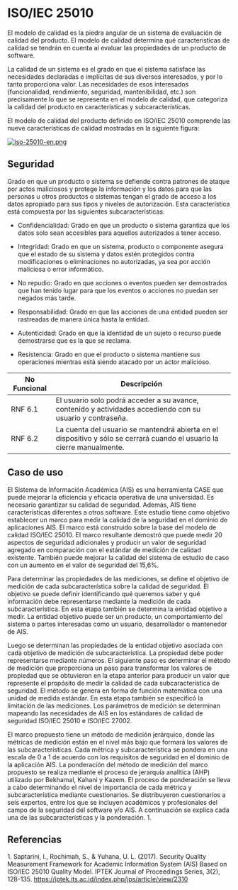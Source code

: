 # ISO/IEC 25010
El modelo de calidad es la piedra angular de un sistema de evaluación de calidad del producto. El modelo de calidad determina qué características de calidad se tendrán en cuenta al evaluar las propiedades de un producto de software.

La calidad de un sistema es el grado en que el sistema satisface las necesidades declaradas e implícitas de sus diversos interesados, y por lo tanto proporciona valor. Las necesidades de esos interesados (funcionalidad, rendimiento, seguridad, mantenibilidad, etc.) son precisamente lo que se representa en el modelo de calidad, que categoriza la calidad del producto en características y subcaracterísticas.

El modelo de calidad del producto definido en ISO/IEC 25010 comprende las nueve características de calidad mostradas en la siguiente figura:

[![iso-25010-en.png](https://i.postimg.cc/Gm2SNTXz/iso-25010-en.png)](https://postimg.cc/56h3QydF)

## Seguridad
Grado en que un producto o sistema se defiende contra patrones de ataque por actos maliciosos y protege la información y los datos para que las personas u otros productos o sistemas tengan el grado de acceso a los datos apropiado para sus tipos y niveles de autorización. Esta característica está compuesta por las siguientes subcaracterísticas:

- Confidencialidad: Grado en que un producto o sistema garantiza que los datos solo sean accesibles para aquellos autorizados a tener acceso.

- Integridad: Grado en que un sistema, producto o componente asegura que el estado de su sistema y datos estén protegidos contra modificaciones o eliminaciones no autorizadas, ya sea por acción maliciosa o error informático.

- No repudio: Grado en que acciones o eventos pueden ser demostrados que han tenido lugar para que los eventos o acciones no puedan ser negados más tarde.

- Responsabilidad: Grado en que las acciones de una entidad pueden ser rastreadas de manera única hasta la entidad.

- Autenticidad: Grado en que la identidad de un sujeto o recurso puede demostrarse que es la que se reclama.

- Resistencia: Grado en que el producto o sistema mantiene sus operaciones mientras está siendo atacado por un actor malicioso.


| No Funcional | Descripción                                                                                                       |
|--------------|-------------------------------------------------------------------------------------------------------------------|
| RNF 6.1      | El usuario solo podrá acceder a su avance, contenido y actividades accediendo con su usuario y contraseña.       |
| RNF 6.2      | La cuenta del usuario se mantendrá abierta en el dispositivo y sólo se cerrará cuando el usuario la cierre manualmente. |

## Caso de uso

El Sistema de Información Académica (AIS) es una herramienta CASE que puede mejorar la eficiencia y eficacia operativa de una universidad. Es necesario garantizar su calidad de seguridad. Además, AIS tiene características diferentes a otros software. Este estudio tiene como objetivo establecer un marco para medir la calidad de la seguridad en el dominio de aplicaciones AIS. 
El marco está construido sobre la base del modelo de calidad ISO/IEC 25010. El marco resultante demostró que puede medir 20 aspectos de seguridad adicionales y producir un valor de seguridad agregado en comparación con el estándar de medición de calidad existente. También puede mejorar la calidad del sistema de estudio de caso con un aumento en el valor de seguridad del 15,6%.  

Para determinar las propiedades de las mediciones, se define el objetivo de medición de cada subcaracterística sobre la calidad de seguridad. El objetivo se puede definir identificando qué queremos saber y qué información debe representarse mediante la medición de cada subcaracterística. En esta etapa también se determina la entidad objetivo a medir. La entidad objetivo puede ser un producto, un comportamiento del sistema o partes interesadas como un usuario, desarrollador o mantenedor de AIS. 

Luego se determinan las propiedades de la entidad objetivo asociada con cada objetivo de medición de subcaracterística. La propiedad debe poder representarse mediante números.
El siguiente paso es determinar el método de medición que proporciona un paso para transformar los valores de propiedad que se obtuvieron en la etapa anterior para producir un valor que represente el propósito de medir la calidad de cada subcaracterística de seguridad. El método se genera en forma de función matemática con una unidad de medida estándar. En esta etapa también se especificó la limitación de las mediciones. Los parámetros de medición se determinan mapeando las necesidades de AIS en los estándares de calidad de seguridad ISO/IEC 25010 e ISO/IEC 27002.


El marco propuesto tiene un método de medición jerárquico, donde las métricas de medición están en el nivel más bajo que formará los valores de las subcaracterísticas. Cada métrica y subcaracterística se pondera en una escala de 0 a 1 de acuerdo con los requisitos de seguridad en el dominio de la aplicación AIS. La ponderación del método de medición del marco propuesto se realiza mediante el proceso de jerarquía analítica (AHP) utilizado por Bekhamal, Kahani y Kazem. El proceso de ponderación se lleva a cabo determinando el nivel de importancia de cada métrica y subcaracterística mediante cuestionarios. Se distribuyeron cuestionarios a seis expertos, entre los que se incluyen académicos y profesionales del campo de la seguridad del software y/o AIS. A continuación se explica cada una de las subcaracterísticas y la ponderación. $1$.

## Referencias

$1$. Saptarini, I., Rochimah, S., & Yuhana, U. L. (2017). Security Quality Measurement Framework for Academic Information System (AIS) Based on ISO/IEC 25010 Quality Model. IPTEK Journal of Proceedings Series, 3(2), 128-135. https://iptek.its.ac.id/index.php/jps/article/view/2310